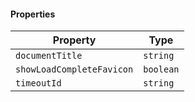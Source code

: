 #### Properties

| Property                                                       | Type      |
| -------------------------------------------------------------- | --------- |
| <a id="documenttitle"></a> `documentTitle`                     | `string`  |
| <a id="showloadcompletefavicon"></a> `showLoadCompleteFavicon` | `boolean` |
| <a id="timeoutid"></a> `timeoutId`                             | `string`  |
